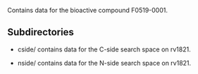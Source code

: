 Contains data for the bioactive compound F0519-0001.

## Subdirectories

- cside/ contains data for the C-side search space on rv1821.

- nside/ contains data for the N-side search space on rv1821.

